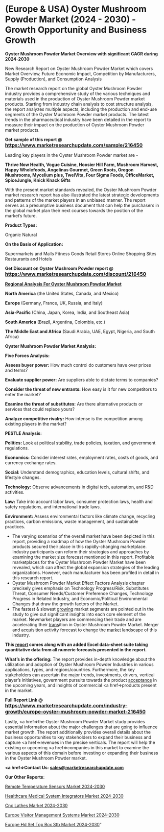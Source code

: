 # (Europe & USA) Oyster Mushroom Powder Market (2024 - 2030) - Growth Opportunity and Business Growth

<strong>Oyster Mushroom Powder Market Overview with significant CAGR during 2024-2030</strong>

New Research Report on Oyster Mushroom Powder Market which covers Market Overview, Future Economic Impact, Competition by Manufacturers, Supply (Production), and Consumption Analysis

The market research report on the global Oyster Mushroom Powder industry provides a comprehensive study of the various techniques and materials used in the production of Oyster Mushroom Powder market products. Starting from industry chain analysis to cost structure analysis, the report analyzes multiple aspects, including the production and end-use segments of the Oyster Mushroom Powder market products. The latest trends in the pharmaceutical industry have been detailed in the report to measure their impact on the production of Oyster Mushroom Powder market products.

<strong>Get sample of this report @ <a href=https://www.marketresearchupdate.com/sample/216450><font size=3 color=#0000ff>https://www.marketresearchupdate.com/sample/216450</font></a></strong>

Leading key players in the Oyster Mushroom Powder market are -

<strong>Thrive Now Health, Vogue Cuisine, Hoosier Hill Farm, Mushroom Harvest, Happy Wholefoods, Angelinas Gourmet, Green Roots, Oregon Mushrooms, Mycelium plus, TwelVita, Four Sigma Foods, OfficeMarket, SpiceJungle, Knick Knack Gifts</strong>

With the present market standards revealed, the Oyster Mushroom Powder market research report has also illustrated the latest strategic developments and patterns of the market players in an unbiased manner. The report serves as a presumptive business document that can help the purchasers in the global market plan their next courses towards the position of the market’s future.

<strong>Product Types:</strong>

Organic
Natural

<strong>On the Basis of Application:</strong>

Supermarkets and Malls
Fitness Goods Retail Stores
Online Shopping Sites
Restaurants and Hotels

<strong>Get Discount on Oyster Mushroom Powder report @ <a href=https://www.marketresearchupdate.com/discount/216450><font size=3 color=#0000ff>https://www.marketresearchupdate.com/discount/216450</font></a></strong>

<strong><u><b>Regional Analysis For Oyster Mushroom Powder Market</b></u></strong>

<strong><b>North America</b></strong> (the United States, Canada, and Mexico)

<strong><b>Europe </b></strong>(Germany, France, UK, Russia, and Italy)

<strong><b>Asia-Pacific</b></strong> (China, Japan, Korea, India, and Southeast Asia)

<strong><b>South America</b></strong> (Brazil, Argentina, Colombia, etc.)

<strong><b>The Middle East and Africa</b></strong> (Saudi Arabia, UAE, Egypt, Nigeria, and South Africa)

<strong>Oyster Mushroom Powder Market Analysis:</strong>

<strong>Five Forces Analysis:</strong>

<strong>Assess buyer power:</strong> How much control do customers have over prices and terms?

<strong>Evaluate supplier power:</strong> Are suppliers able to dictate terms to companies?

<strong>Consider the threat of new entrants:</strong> How easy is it for new competitors to enter the market?

<strong>Examine the threat of substitutes:</strong> Are there alternative products or services that could replace yours?

<strong>Analyze competitive rivalry:</strong> How intense is the competition among existing players in the market?

<strong>PESTLE Analysis:</strong>

<strong>Politics:</strong> Look at political stability, trade policies, taxation, and government regulations.

<strong>Economics:</strong> Consider interest rates, employment rates, costs of goods, and currency exchange rates.

<strong>Social:</strong> Understand demographics, education levels, cultural shifts, and lifestyle changes.

<strong>Technology:</strong> Observe advancements in digital tech, automation, and R&D activities.

<strong>Law:</strong> Take into account labor laws, consumer protection laws, health and safety regulations, and international trade laws.

<strong>Environment:</strong> Assess environmental factors like climate change, recycling practices, carbon emissions, waste management, and sustainable practices.

<ul>
  <li>The varying scenarios of the overall market have been depicted in this report, providing a roadmap of how the Oyster Mushroom Powder products secured their place in this rapidly-changing marketplace. Industry participants can reform their strategies and approaches by examining the market size forecast mentioned in this report. Profitable marketplaces for the Oyster Mushroom Powder Market have been revealed, which can affect the global expansion strategies of the leading organizations. However, each manufacturer has been profiled in detail in this research report.</li>
  <li>Oyster Mushroom Powder Market Effect Factors Analysis chapter precisely gives emphasis on Technology Progress/Risk, Substitutes Threat, Consumer Needs/Customer Preference Changes, Technology Progress in Related Industry, and Economic/Political Environmental Changes that draw the growth factors of the Market.</li>
  <li>The fastest &amp; slowest <a href=ASDF991299>growing</a> market segments are pointed out in the study to give out significant insights into each core element of the market. Newmarket players are commencing their trade and are accelerating their <a href=>trans</a>ition in Oyster Mushroom Powder Market. Merger and acquisition activity forecast to change the <a href=>market</a> landscape of this industry.</li>
</ul>
<strong>This <a href=>report</a> comes along with an added Excel data-sheet suite taking quantitative data from all numeric forecasts presented in the report.</strong>

<strong>What’s in the offering:</strong> The report provides in-depth knowledge about the utilization and adoption of Oyster Mushroom Powder Industries in various applications, types, and regions/countries. Furthermore, the key stakeholders can ascertain the major trends, investments, drivers, vertical player’s initiatives, government pursuits towards the product <a href=ASDF881288>acceptance</a> in the upcoming years, and insights of commercial <a href=>products</a> present in the market.

<strong>Full Report Link @ <a href=https://www.marketresearchupdate.com/industry-growth/europe-oyster-mushroom-powder-market-216450><font size=3 color=#0000ff>https://www.marketresearchupdate.com/industry-growth/europe-oyster-mushroom-powder-market-216450</font></a></strong>

Lastly, <a href=>the</a> Oyster Mushroom Powder Market study provides essential information about the major challenges that are going to influence market growth. The report additionally provides overall details about the business opportunities to key stakeholders to expand their business and capture <a href=>revenues</a> in the precise verticals. The report will help the existing or upcoming <a href=>companies</a> in this market to examine the various aspects of this domain before investing or expanding their business in the Oyster Mushroom Powder market.

<strong><a href=><strong>Contact Us:</strong></a></strong>
<strong>sales@marketresearchupdate.com</strong>

<strong>Our Other Reports:</strong>

<a href=https://www.linkedin.com/pulse/remote-temperature-sensors-market-expects-see>Remote Temperature Sensors Market 2024-2030</a>

<a href=https://www.linkedin.com/pulse/healthcare-medical-system-integrators-market-1f>Healthcare Medical System Integrators Market 2024-2030</a>

<a href=https://www.linkedin.com/pulse/cnc-lathes-market-analysis-segment-region-growth-forecast>Cnc Lathes Market 2024-2030</a>

<a href=https://www.linkedin.com/pulse/europe-visitor-management-systems-market-362bf/>Europe Visitor Management Systems Market 2024-2030</a>

<a href=https://www.linkedin.com/pulse/europe-hd-set-top-box-stb-market-research-ifrxf/>Europe Hd Set Top Box Stb Market 2024-2030</a>"
